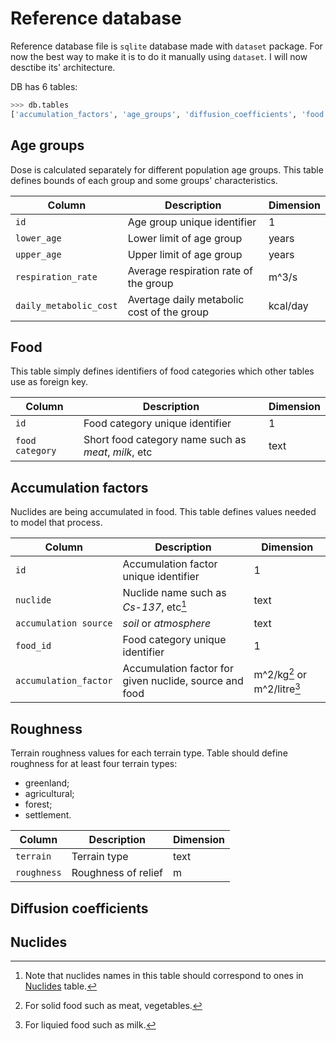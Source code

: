 # Reference database

Reference database file is `sqlite` database made with `dataset` package.
For now the best way to make it is to do it manually using `dataset`.
I will now desctibe its' architecture.

DB has 6 tables:
```python
>>> db.tables
['accumulation_factors', 'age_groups', 'diffusion_coefficients', 'food', 'nuclides', 'roughness']
```

## Age groups

Dose is calculated separately for different population age groups.
This table defines bounds of each group and some groups' characteristics.

|Column|Description|Dimension|
| --- | --- | --- |
|`id`|Age group unique identifier|1|
|`lower_age`|Lower limit of age group|years|
|`upper_age`|Upper limit of age group|years|
|`respiration_rate`|Average respiration rate of the group|m^3/s|
|`daily_metabolic_cost`|Avertage daily metabolic cost of the group|kcal/day|

## Food

This table simply defines identifiers of food categories which other tables use
as foreign key.

|Column|Description|Dimension|
| --- | --- | --- |
|`id`|Food category unique identifier|1|
|`food category`|Short food category name such as *meat*, *milk*, etc|text|

## Accumulation factors

Nuclides are being accumulated in food.
This table defines values needed to model that process.

|Column|Description|Dimension|
| --- | --- | --- |
|`id`|Accumulation factor unique identifier|1|
|`nuclide`|Nuclide name such as *Cs-137*, etc[^1]|text|
|`accumulation source`|*soil* or *atmosphere*|text|
|`food_id`|Food category unique identifier|1|
|`accumulation_factor`|Accumulation factor for given nuclide, source and food|m^2/kg[^2] or m^2/litre[^3]|

[^1]: Note that nuclides names in this table should correspond to ones in [Nuclides](#Nuclides) table.
[^2]: For solid food such as meat, vegetables.
[^3]: For liquied food such as milk.

## Roughness

Terrain roughness values for each terrain type.
Table should define roughness for at least four terrain types:
- greenland;
- agricultural;
- forest;
- settlement.

|Column|Description|Dimension|
| --- | --- | --- |
|`terrain`|Terrain type|text|
|`roughness`|Roughness of relief|m|

## Diffusion coefficients

## Nuclides

